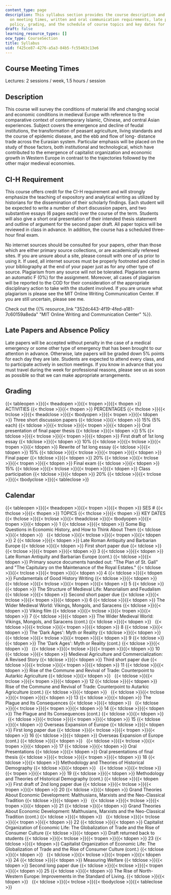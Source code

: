 ```yaml
---
content_type: page
description: This syllabus section provides the course description and information
  on meeting times, written and oral communication requirements, late papers and absence
  policy, grading, and the schedule of course topics and key dates for the course.
draft: false
learning_resource_types: []
ocw_type: CourseSection
title: Syllabus
uid: f425ce87-4276-a5a3-84b5-fc55463c13e6
---
```

## Course Meeting Times

Lectures: 2 sessions / week, 1.5 hours / session

## Description

This course will survey the conditions of material life and changing social and economic conditions in medieval Europe with reference to the comparative context of contemporary Islamic, Chinese, and central Asian experiences. Subject covers the emergence and decline of feudal institutions, the transformation of peasant agriculture, living standards and the course of epidemic disease, and the ebb and flow of long- distance trade across the Eurasian system. Particular emphasis will be placed on the study of those factors, both institutional and technological, which have contributed to the emergence of capitalist organization and economic growth in Western Europe in contrast to the trajectories followed by the other major medieval economies.

## CI-H Requirement

This course offers credit for the CI-H requirement and will strongly emphasize the teaching of expository and analytical writing as utilized by historians for the dissemination of their scholarly findings. Each student will be expected to write a number of short discussion papers, and two substantive essays (6 pages each) over the course of the term. Students will also give a short oral presentation of their intended thesis statement and outline of argument for the second paper draft. All paper topics will be reviewed in class in advance. In addition, the course has a scheduled three-hour final exam.

No internet sources should be consulted for your papers, other than those which are either primary source collections, or are academically refereed sites. If you are unsure about a site, please consult with one of us prior to using it. If used, all internet sources must be properly footnoted and cited in your bibliography at the end of your paper just as for any other type of source. Plagiarism from any source will not be tolerated. Plagiarism earns an automatic F (0%) for the assignment. Moreover, all cases of plagiarism will be reported to the COD for their consideration of the appropriate disciplinary action to take with the student involved. If you are unsure what plagiarism is please see the MIT Online Writing Communication Center. If you are still uncertain, please see me.

Check out the {{% resource_link "352dc443-4f19-4fed-a181-7c60159a8eda" "MIT Online Writing and Communication Center" %}}.

## Late Papers and Absence Policy

Late papers will be accepted without penalty in the case of a medical emergency or some other type of emergency that has been brought to our attention in advance. Otherwise, late papers will be graded down 5% points for each day they are late. Students are expected to attend every class, and to participate actively in section meetings. If you know in advance that you must travel during the week for professional reasons, please see us as soon as possible so that we can make appropriate arrangements.

## Grading

{{< tableopen >}}{{< theadopen >}}{{< tropen >}}{{< thopen >}}
ACTIVITIES
{{< thclose >}}{{< thopen >}}
PERCENTAGES
{{< thclose >}}{{< trclose >}}{{< theadclose >}}{{< tbodyopen >}}{{< tropen >}}{{< tdopen >}}
Three short discussion papers
{{< tdclose >}}{{< tdopen >}}
15% (5% each)
{{< tdclose >}}{{< trclose >}}{{< tropen >}}{{< tdopen >}}
Oral presentation of final paper thesis
{{< tdclose >}}{{< tdopen >}}
5%
{{< tdclose >}}{{< trclose >}}{{< tropen >}}{{< tdopen >}}
First draft of 1st long essay
{{< tdclose >}}{{< tdopen >}}
10%
{{< tdclose >}}{{< trclose >}}{{< tropen >}}{{< tdopen >}}
Rewrite of 1st long essay
{{< tdclose >}}{{< tdopen >}}
15%
{{< tdclose >}}{{< trclose >}}{{< tropen >}}{{< tdopen >}}
Final paper
{{< tdclose >}}{{< tdopen >}}
20%
{{< tdclose >}}{{< trclose >}}{{< tropen >}}{{< tdopen >}}
Final exam
{{< tdclose >}}{{< tdopen >}}
15%
{{< tdclose >}}{{< trclose >}}{{< tropen >}}{{< tdopen >}}
Class participation
{{< tdclose >}}{{< tdopen >}}
20%
{{< tdclose >}}{{< trclose >}}{{< tbodyclose >}}{{< tableclose >}}

## Calendar

{{< tableopen >}}{{< theadopen >}}{{< tropen >}}{{< thopen >}}
SES #
{{< thclose >}}{{< thopen >}}
TOPICS
{{< thclose >}}{{< thopen >}}
KEY DATES
{{< thclose >}}{{< trclose >}}{{< theadclose >}}{{< tbodyopen >}}{{< tropen >}}{{< tdopen >}}
1
{{< tdclose >}}{{< tdopen >}}
Some Big Questions in Economic History, and How to Think About Them
{{< tdclose >}}{{< tdopen >}}
 
{{< tdclose >}}{{< trclose >}}{{< tropen >}}{{< tdopen >}}
2
{{< tdclose >}}{{< tdopen >}}
Late Roman Antiquity and Barbarian Europe
{{< tdclose >}}{{< tdopen >}}
First short paper due
{{< tdclose >}}{{< trclose >}}{{< tropen >}}{{< tdopen >}}
3
{{< tdclose >}}{{< tdopen >}}
Late Roman Antiquity and Barbarian Europe (cont.)
{{< tdclose >}}{{< tdopen >}}
Primary source documents handed out: "The Plan of St. Gall" and "The Capitulary on the Maintenance of the Royal Estates."
{{< tdclose >}}{{< trclose >}}{{< tropen >}}{{< tdopen >}}
4
{{< tdclose >}}{{< tdopen >}}
Fundamentals of Good History Writing
{{< tdclose >}}{{< tdopen >}}
 
{{< tdclose >}}{{< trclose >}}{{< tropen >}}{{< tdopen >}}
5
{{< tdclose >}}{{< tdopen >}}
The Structure of Medieval Life: Manorialism and Feudalism
{{< tdclose >}}{{< tdopen >}}
Second short paper due
{{< tdclose >}}{{< trclose >}}{{< tropen >}}{{< tdopen >}}
6
{{< tdclose >}}{{< tdopen >}}
The Wider Medieval World: Vikings, Mongols, and Saracens
{{< tdclose >}}{{< tdopen >}}
Viking film
{{< tdclose >}}{{< trclose >}}{{< tropen >}}{{< tdopen >}}
7
{{< tdclose >}}{{< tdopen >}}
The Wider Medieval World: Vikings, Mongols, and Saracens (cont.)
{{< tdclose >}}{{< tdopen >}}
 
{{< tdclose >}}{{< trclose >}}{{< tropen >}}{{< tdopen >}}
8
{{< tdclose >}}{{< tdopen >}}
The 'Dark Ages': Myth or Reality
{{< tdclose >}}{{< tdopen >}}
 
{{< tdclose >}}{{< trclose >}}{{< tropen >}}{{< tdopen >}}
9
{{< tdclose >}}{{< tdopen >}}
The 'Dark Ages': Myth or Reality (cont.)
{{< tdclose >}}{{< tdopen >}}
 
{{< tdclose >}}{{< trclose >}}{{< tropen >}}{{< tdopen >}}
10
{{< tdclose >}}{{< tdopen >}}
Medieval Agriculture and Commercialization: A Revised Story
{{< tdclose >}}{{< tdopen >}}
Third short paper due
{{< tdclose >}}{{< trclose >}}{{< tropen >}}{{< tdopen >}}
11
{{< tdclose >}}{{< tdopen >}}
Rise of the Commune and Revival of Trade: Counterpoint to Autarkic Agriculture
{{< tdclose >}}{{< tdopen >}}
 
{{< tdclose >}}{{< trclose >}}{{< tropen >}}{{< tdopen >}}
12
{{< tdclose >}}{{< tdopen >}}
Rise of the Commune and Revival of Trade: Counterpoint to Autarkic Agriculture (cont.)
{{< tdclose >}}{{< tdopen >}}
 
{{< tdclose >}}{{< trclose >}}{{< tropen >}}{{< tdopen >}}
13
{{< tdclose >}}{{< tdopen >}}
The Plague and Its Consequences
{{< tdclose >}}{{< tdopen >}}
 
{{< tdclose >}}{{< trclose >}}{{< tropen >}}{{< tdopen >}}
14
{{< tdclose >}}{{< tdopen >}}
The Plague and Its Consequences (cont.)
{{< tdclose >}}{{< tdopen >}}
 
{{< tdclose >}}{{< trclose >}}{{< tropen >}}{{< tdopen >}}
15
{{< tdclose >}}{{< tdopen >}}
Overseas Expansion of Europe
{{< tdclose >}}{{< tdopen >}}
First long paper due
{{< tdclose >}}{{< trclose >}}{{< tropen >}}{{< tdopen >}}
16
{{< tdclose >}}{{< tdopen >}}
Overseas Expansion of Europe (cont.)
{{< tdclose >}}{{< tdopen >}}
 
{{< tdclose >}}{{< trclose >}}{{< tropen >}}{{< tdopen >}}
17
{{< tdclose >}}{{< tdopen >}}
Oral Presentations
{{< tdclose >}}{{< tdopen >}}
Oral presentations of final thesis
{{< tdclose >}}{{< trclose >}}{{< tropen >}}{{< tdopen >}}
18
{{< tdclose >}}{{< tdopen >}}
Methodology and Theories of Historical Demography
{{< tdclose >}}{{< tdopen >}}
 
{{< tdclose >}}{{< trclose >}}{{< tropen >}}{{< tdopen >}}
19
{{< tdclose >}}{{< tdopen >}}
Methodology and Theories of Historical Demography (cont.)
{{< tdclose >}}{{< tdopen >}}
First draft of 2nd long paper due
{{< tdclose >}}{{< trclose >}}{{< tropen >}}{{< tdopen >}}
20
{{< tdclose >}}{{< tdopen >}}
Grand Theories About Economic Development: Malthusians, Marxists and the Neo-Classical Tradition
{{< tdclose >}}{{< tdopen >}}
 
{{< tdclose >}}{{< trclose >}}{{< tropen >}}{{< tdopen >}}
21
{{< tdclose >}}{{< tdopen >}}
Grand Theories About Economic Development: Malthusians, Marxists and the Neo-Classical Tradition (cont.)
{{< tdclose >}}{{< tdopen >}}
 
{{< tdclose >}}{{< trclose >}}{{< tropen >}}{{< tdopen >}}
22
{{< tdclose >}}{{< tdopen >}}
Capitalist Organization of Economic Life: The Globalization of Trade and the Rise of Consumer Culture
{{< tdclose >}}{{< tdopen >}}
Draft returned back to students
{{< tdclose >}}{{< trclose >}}{{< tropen >}}{{< tdopen >}}
23
{{< tdclose >}}{{< tdopen >}}
Capitalist Organization of Economic Life: The Globalization of Trade and the Rise of Consumer Culture (cont.)
{{< tdclose >}}{{< tdopen >}}
 
{{< tdclose >}}{{< trclose >}}{{< tropen >}}{{< tdopen >}}
24
{{< tdclose >}}{{< tdopen >}}
Measuring Welfare
{{< tdclose >}}{{< tdopen >}}
Second long paper due
{{< tdclose >}}{{< trclose >}}{{< tropen >}}{{< tdopen >}}
25
{{< tdclose >}}{{< tdopen >}}
The Rise of North-Western Europe: Improvements in the Standard of Living.
{{< tdclose >}}{{< tdopen >}}
 
{{< tdclose >}}{{< trclose >}}{{< tbodyclose >}}{{< tableclose >}}
